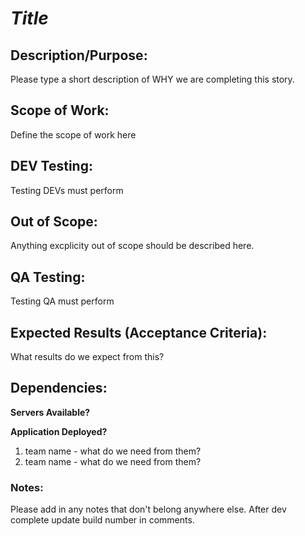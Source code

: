 # *Title*

## Description/Purpose:
Please type a short description of WHY we are completing this story.


## Scope of Work:
Define the scope of work here

## DEV Testing:
Testing DEVs must perform

## Out of Scope:
Anything excplicity out of scope should be described here.

## QA Testing:
Testing QA must perform

## Expected Results (Acceptance Criteria):
What results do we expect from this?

## Dependencies:
**Servers Available?**

**Application Deployed?**

1. team name - what do we need from them?
2. team name - what do we need from them?


### Notes:

Please add in any notes that don't belong anywhere else. 
After dev complete update build number in comments.